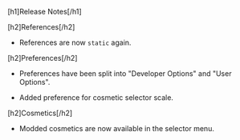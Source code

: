[h1]Release Notes[/h1]

[h2]References[/h2]

* References are now `static` again.

[h2]Preferences[/h2]

* Preferences have been split into "Developer Options" and "User Options".
+ Added preference for cosmetic selector scale.

[h2]Cosmetics[/h2]

* Modded cosmetics are now available in the selector menu.
